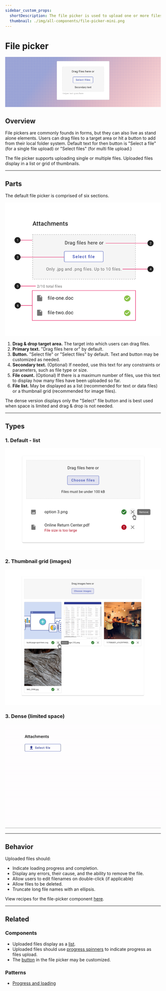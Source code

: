 ```yaml
---
sidebar_custom_props:
  shortDescription: The file picker is used to upload one or more files to an application.
  thumbnail: ./img/all-components/file-picker-mini.png
---
```


# File picker

<ComponentVisual storybookUrl="https://forge.tylerdev.io/main/?path=/story/components-file-picker--default">

![](./images/file-picker.png)

</ComponentVisual>

## Overview

File pickers are commonly founds in forms, but they can also live as stand alone elements. Users can drag files to a target area or hit a button to add from their local folder system. Default text for then button is "Select a file" (for a single file upload) or "Select files" (for multi file upload.)

The file picker supports uploading single or multiple files. Uploaded files display in a list or grid of thumbnails.

---

## Parts

The default file picker is comprised of six sections. 

<ImageBlock maxWidth="400px">

![Anatomy of the filepicker.](./images/filepicker-anatomy.png)

</ImageBlock>

1. **Drag & drop target area.** The target into which users can drag files. 
2. **Primary text.** "Drag files here or" by default. 
3. **Button.** "Select file" or "Select files" by default. Text and button may be customized as needed. 
4. **Secondary text.** (Optional) If needed, use this text for any constraints or parameters, such as file type or size. 
5. **File count.** (Optional) If there is a maximum number of files, use this text to display how many files have been uploaded so far. 
6. **File list.** May be displayed as a list (recommended for text or data files) or a thumbnail grid (recommended for image files).

The dense version displays only the "Select" file button and is best used when space is limited and drag & drop is not needed.  

---

## Types 

### 1. Default - list 

<ImageBlock maxWidth="600px" caption="Display text or data files in a list.">

![ File uploader with a list](./images/file-list-view.png)

</ImageBlock>

### 2. Thumbnail grid (images)

<ImageBlock maxWidth="600px" caption="Display images files in a grid.">

![ File uploader with a thumbnail grid](./images/file-grid-view.png)

</ImageBlock>

### 3. Dense (limited space)

<ImageBlock maxWidth="550px">

  ![Dense file picker](./images/dense-picker.gif)

</ImageBlock>

---

## Behavior

Uploaded files should:

- Indicate loading progress and completion.
- Display any errors, their cause, and the ability to remove the file.
- Allow users to edit filenames on double-click (if applicable)
- Allow files to be deleted.
- Truncate long file names with an ellipsis.

View recipes for the file-picker component [here](/recipes/file-picker/with-list).

---

## Related

### Components

- Uploaded files display as a [list](/components/lists/list).
- Uploaded files should use [progress spinners](/components/progress-and-loading/circular-progress) to indicate progress as files upload. 
- The [button](/components/buttons/button) in the file picker may be customized. 

### Patterns

- [Progress and loading](/patterns/progress-and-loading)
